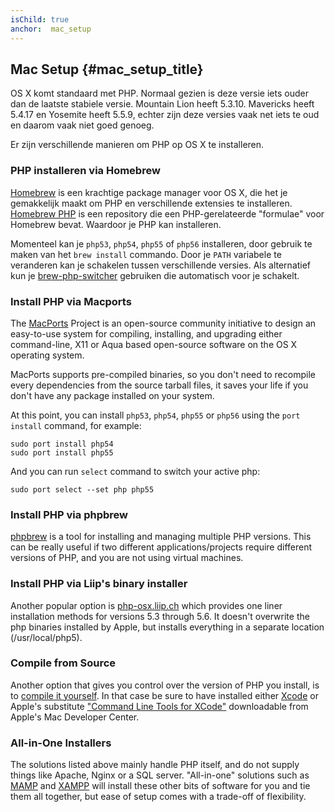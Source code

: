 ```yaml
---
isChild: true
anchor:  mac_setup
---
```


 ## Mac Setup {#mac_setup_title}
 
OS X komt standaard met PHP. Normaal gezien is deze versie iets ouder dan de laatste stabiele versie. Mountain Lion heeft 5.3.10. Mavericks heeft 5.4.17 en Yosemite heeft 5.5.9, echter zijn deze versies vaak net iets te oud en daarom vaak niet goed genoeg.
 
Er zijn verschillende manieren om PHP op OS X te installeren.

### PHP installeren via Homebrew

[Homebrew] is een krachtige package manager voor OS X, die het je gemakkelijk maakt om PHP en verschillende extensies te installeren. [Homebrew PHP] is een repository die een PHP-gerelateerde "formulae" voor Homebrew bevat. Waardoor je PHP kan installeren.

Momenteel kan je `php53`, `php54`, `php55` of `php56` installeren, door gebruik te maken van het `brew install` commando. Door je `PATH` variabele te veranderen kan je schakelen tussen verschillende versies. Als alternatief kun je [brew-php-switcher][brew-php-switcher] gebruiken die automatisch voor je schakelt.

### Install PHP via Macports

The [MacPorts] Project is an open-source community initiative to design an
easy-to-use system for compiling, installing, and upgrading either
command-line, X11 or Aqua based open-source software on the OS X operating
system.

MacPorts supports pre-compiled binaries, so you don't need to recompile every
dependencies from the source tarball files, it saves your life if you don't
have any package installed on your system.

At this point, you can install `php53`, `php54`, `php55` or `php56` using the `port install` command, for example:

    sudo port install php54
    sudo port install php55

And you can run `select` command to switch your active php:

    sudo port select --set php php55
    
### Install PHP via phpbrew

[phpbrew] is a tool for installing and managing multiple PHP versions. This can be really useful if two different
applications/projects require different versions of PHP, and you are not using virtual machines.

### Install PHP via Liip's binary installer
Another popular option is [php-osx.liip.ch] which provides one liner installation methods for versions 5.3 through 5.6.
It doesn't overwrite the php binaries installed by Apple, but installs everything in a separate location (/usr/local/php5).

### Compile from Source

Another option that gives you control over the version of PHP you install, is to [compile it yourself][mac-compile].
In that case be sure to have installed either [Xcode][xcode-gcc-substitution] or Apple's substitute
["Command Line Tools for XCode"] downloadable from Apple's Mac Developer Center.

### All-in-One Installers

The solutions listed above mainly handle PHP itself, and do not supply things like Apache, Nginx or a SQL server.
"All-in-one" solutions such as [MAMP][mamp-downloads] and [XAMPP][xampp] will install these other bits of software for
you and tie them all together, but ease of setup comes with a trade-off of flexibility.


[Homebrew]: http://brew.sh/
[Homebrew PHP]: https://github.com/Homebrew/homebrew-php#installation
[MacPorts]: https://www.macports.org/install.php
[phpbrew]: https://github.com/phpbrew/phpbrew
[php-osx.liip.ch]: http://php-osx.liip.ch/
[mac-compile]: http://php.net/install.macosx.compile
[xcode-gcc-substitution]: https://github.com/kennethreitz/osx-gcc-installer
["Command Line Tools for XCode"]: https://developer.apple.com/downloads
[mamp-downloads]: http://www.mamp.info/en/downloads/
[xampp]: http://www.apachefriends.org/en/xampp.html
[brew-php-switcher]: https://github.com/philcook/brew-php-switcher
